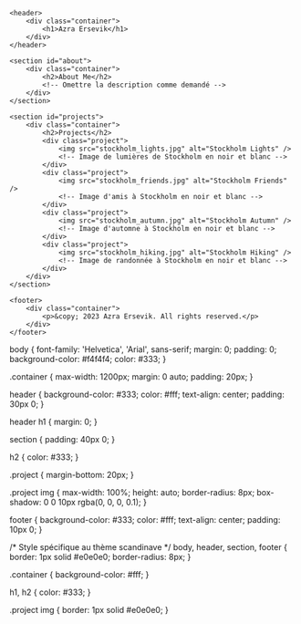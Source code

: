 <!DOCTYPE html>
<html lang="en">
<head>
    <meta charset="UTF-8">
    <meta name="viewport" content="width=device-width, initial-scale=1.0">
    <title>Azra Ersevik - Portfolio</title>
    <link rel="stylesheet" href="styles.css">
</head>
<body>

    <header>
        <div class="container">
            <h1>Azra Ersevik</h1>
        </div>
    </header>

    <section id="about">
        <div class="container">
            <h2>About Me</h2>
            <!-- Omettre la description comme demandé -->
        </div>
    </section>

    <section id="projects">
        <div class="container">
            <h2>Projects</h2>
            <div class="project">
                <img src="stockholm_lights.jpg" alt="Stockholm Lights" />
                <!-- Image de lumières de Stockholm en noir et blanc -->
            </div>
            <div class="project">
                <img src="stockholm_friends.jpg" alt="Stockholm Friends" />
                <!-- Image d'amis à Stockholm en noir et blanc -->
            </div>
            <div class="project">
                <img src="stockholm_autumn.jpg" alt="Stockholm Autumn" />
                <!-- Image d'automne à Stockholm en noir et blanc -->
            </div>
            <div class="project">
                <img src="stockholm_hiking.jpg" alt="Stockholm Hiking" />
                <!-- Image de randonnée à Stockholm en noir et blanc -->
            </div>
        </div>
    </section>

    <footer>
        <div class="container">
            <p>&copy; 2023 Azra Ersevik. All rights reserved.</p>
        </div>
    </footer>

</body>
</html>

body {
    font-family: 'Helvetica', 'Arial', sans-serif;
    margin: 0;
    padding: 0;
    background-color: #f4f4f4;
    color: #333;
}

.container {
    max-width: 1200px;
    margin: 0 auto;
    padding: 20px;
}

header {
    background-color: #333;
    color: #fff;
    text-align: center;
    padding: 30px 0;
}

header h1 {
    margin: 0;
}

section {
    padding: 40px 0;
}

h2 {
    color: #333;
}

.project {
    margin-bottom: 20px;
}

.project img {
    max-width: 100%;
    height: auto;
    border-radius: 8px;
    box-shadow: 0 0 10px rgba(0, 0, 0, 0.1);
}

footer {
    background-color: #333;
    color: #fff;
    text-align: center;
    padding: 10px 0;
}

/* Style spécifique au thème scandinave */
body, header, section, footer {
    border: 1px solid #e0e0e0;
    border-radius: 8px;
}

.container {
    background-color: #fff;
}

h1, h2 {
    color: #333;
}

.project img {
    border: 1px solid #e0e0e0;
}
